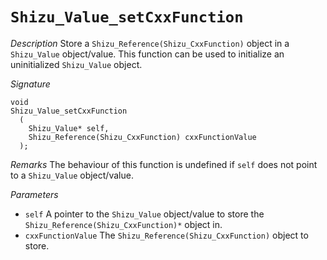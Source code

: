 # `Shizu_Value_setCxxFunction`

*Description*
Store a `Shizu_Reference(Shizu_CxxFunction)` object in a `Shizu_Value` object/value.
This function can be used to initialize an uninitialized `Shizu_Value` object.

*Signature*
```
void
Shizu_Value_setCxxFunction
  (
    Shizu_Value* self,
    Shizu_Reference(Shizu_CxxFunction) cxxFunctionValue
  );
```

*Remarks*
The behaviour of this function is undefined if `self` does not point to a `Shizu_Value` object/value.

*Parameters*
- `self` A pointer to the `Shizu_Value` object/value to store the `Shizu_Reference(Shizu_CxxFunction)*` object in.
- `cxxFunctionValue` The `Shizu_Reference(Shizu_CxxFunction)` object to store.
